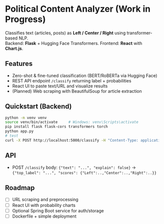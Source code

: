 # Political Content Analyzer (Work in Progress)
Classifies text (articles, posts) as **Left / Center / Right** using transformer-based NLP.  
Backend: **Flask** + Hugging Face Transformers. Frontend: **React** with **Chart.js**.

## Features
- Zero-shot & fine-tuned classification (BERT/RoBERTa via Hugging Face)
- REST API endpoint `/classify` returning label + probabilities
- React UI to paste text/URL and visualize results
- (Planned) Web scraping with BeautifulSoup for article extraction

## Quickstart (Backend)
```bash
python -m venv venv
source venv/bin/activate     # Windows: venv\Scripts\activate
pip install flask flask-cors transformers torch
python app.py
# test
curl -X POST http://localhost:5000/classify -H "Content-Type: application/json" -d '{"text":"Example text"}'
```

## API
- POST `/classify`  body: `{"text": "...", "explain": false}` → `{"top_label": "...", "scores": {"Left":..,"Center":..,"Right":..}}`

## Roadmap
- [ ] URL scraping and preprocessing
- [ ] React UI with probability charts
- [ ] Optional Spring Boot service for auth/storage
- [ ] Dockerfile + simple deployment
